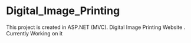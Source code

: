 # Digital_Image_Printing
This project is created in ASP.NET (MVC). Digital Image Printing Website . Currently Working on it

